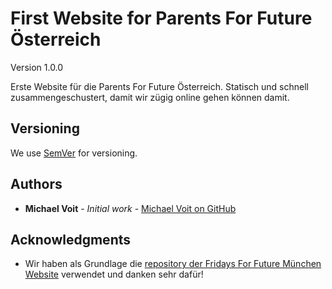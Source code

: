 # First Website for Parents For Future Österreich
Version 1.0.0

Erste Website für die Parents For Future Österreich. Statisch und schnell zusammengeschustert, damit wir zügig online gehen können damit.

## Versioning

We use [SemVer](http://semver.org/) for versioning.

## Authors

* **Michael Voit** - *Initial work* - [Michael Voit on GitHub](https://github.com/michael-voit)

## Acknowledgments

* Wir haben als Grundlage die [repository der Fridays For Future München Website](https://github.com/fridays-for-future/fridays-for-future.github.io) verwendet und danken sehr dafür!